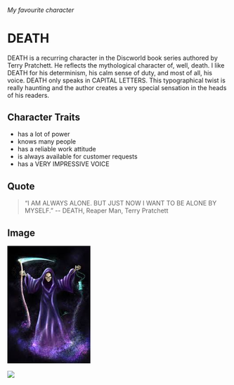 ###### My favourite character

# DEATH

DEATH is a recurring character in the Discworld book series authored
by Terry Pratchett. He reflects the mythological character of, well,
death. I like DEATH for his determinism, his calm sense of duty, and
most of all, his voice. DEATH only speaks in CAPITAL LETTERS. This
typographical twist is really haunting and the author creates a very
special sensation in the heads of his readers.

## Character Traits

* has a lot of power
* knows many people
* has a reliable work attitude
* is always available for customer requests
* has a VERY IMPRESSIVE VOICE

## Quote

> “I AM ALWAYS ALONE.
> BUT JUST NOW I WANT TO BE ALONE BY MYSELF.”
> -- DEATH, Reaper Man, Terry Pratchett

## Image

![DEATH Portrait](death.jpg)

<img src="https://freesvg.org/img/DEATH_ON_BINKY.png"/>
